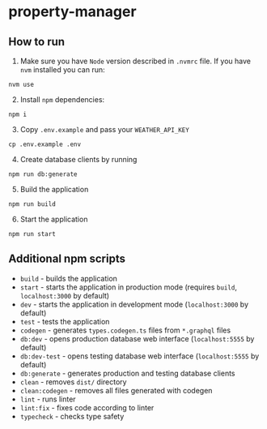 # property-manager

## How to run

1. Make sure you have `Node` version described in `.nvmrc` file. If you have `nvm` installed you can run:

```text
nvm use
```

2. Install `npm` dependencies:

```text
npm i
```

3. Copy `.env.example` and pass your `WEATHER_API_KEY`

```text
cp .env.example .env
```

4. Create database clients by running

```text
npm run db:generate
```

5. Build the application

```text
npm run build
```

6. Start the application

```text
npm run start
```

## Additional npm scripts

- `build` - builds the application
- `start` - starts the application in production mode (requires `build`, `localhost:3000` by default)
- `dev` - starts the application in development mode (`localhost:3000` by default)
- `test` - tests the application
- `codegen` - generates `types.codegen.ts` files from `*.graphql` files
- `db:dev` - opens production database web interface (`localhost:5555` by default)
- `db:dev-test` - opens testing database web interface (`localhost:5555` by default)
- `db:generate` - generates production and testing database clients
- `clean` - removes `dist/` directory
- `clean:codegen` - removes all files generated with codegen
- `lint` - runs linter
- `lint:fix` - fixes code according to linter
- `typecheck` - checks type safety
